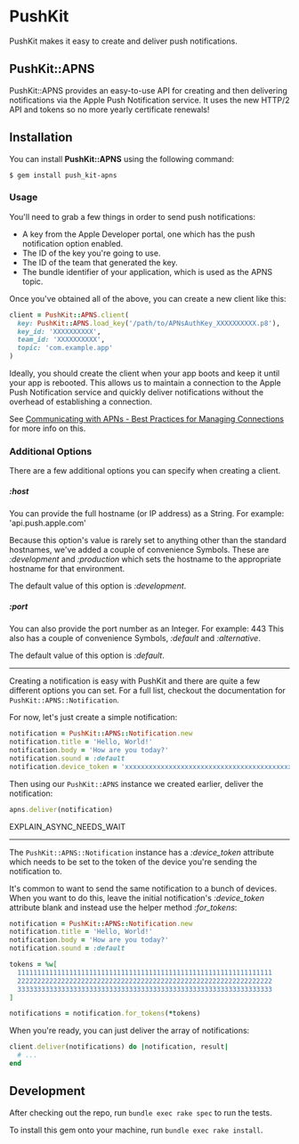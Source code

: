 # PushKit

PushKit makes it easy to create and deliver push notifications.

## PushKit::APNS

PushKit::APNS provides an easy-to-use API for creating and then delivering notifications via the Apple Push Notification service.
It uses the new HTTP/2 API and tokens so no more yearly certificate renewals!

## Installation

You can install **PushKit::APNS** using the following command:

    $ gem install push_kit-apns

### Usage

You'll need to grab a few things in order to send push notifications:

  - A key from the Apple Developer portal, one which has the push notification option enabled.
  - The ID of the key you're going to use.
  - The ID of the team that generated the key.
  - The bundle identifier of your application, which is used as the APNS topic.

Once you've obtained all of the above, you can create a new client like this:

```ruby
client = PushKit::APNS.client(
  key: PushKit::APNS.load_key('/path/to/APNsAuthKey_XXXXXXXXXX.p8'),
  key_id: 'XXXXXXXXXX',
  team_id: 'XXXXXXXXXX',
  topic: 'com.example.app'
)
```

Ideally, you should create the client when your app boots and keep it until your app is rebooted.
This allows us to maintain a connection to the Apple Push Notification service and quickly deliver notifications without the overhead of establishing a connection.

See [Communicating with APNs - Best Practices for Managing Connections](https://developer.apple.com/library/content/documentation/NetworkingInternet/Conceptual/RemoteNotificationsPG/CommunicatingwithAPNs.html#//apple_ref/doc/uid/TP40008194-CH11-SW8) for more info on this.

### Additional Options

There are a few additional options you can specify when creating a client.

##### :host

You can provide the full hostname (or IP address) as a String. For example: 'api.push.apple.com'

Because this option's value is rarely set to anything other than the standard hostnames, we've added
a couple of convenience Symbols. These are *:development* and *:production* which sets the hostname
to the appropriate hostname for that environment.

The default value of this option is *:development*.

##### :port

You can also provide the port number as an Integer. For example: 443
This also has a couple of convenience Symbols, *:default* and *:alternative*.

The default value of this option is *:default*.

---

Creating a notification is easy with PushKit and there are quite a few different options you can set.
For a full list, checkout the documentation for `PushKit::APNS::Notification`.

For now, let's just create a simple notification:

```ruby
notification = PushKit::APNS::Notification.new
notification.title = 'Hello, World!'
notification.body = 'How are you today?'
notification.sound = :default
notification.device_token = 'xxxxxxxxxxxxxxxxxxxxxxxxxxxxxxxxxxxxxxxxxxxxxxxxxxxxxxxxxxxxxxxx'
```

Then using our `PushKit::APNS` instance we created earlier, deliver the notification:

```ruby
apns.deliver(notification)
```

EXPLAIN_ASYNC_NEEDS_WAIT

---

The `PushKit::APNS::Notification` instance has a *:device_token* attribute which needs to be set to the token of the device you're sending the notification to.

It's common to want to send the same notification to a bunch of devices. When you want to do this, leave the initial notification's *:device_token* attribute blank and instead use the helper method *:for_tokens*:

```ruby
notification = PushKit::APNS::Notification.new
notification.title = 'Hello, World!'
notification.body = 'How are you today?'
notification.sound = :default

tokens = %w[
  1111111111111111111111111111111111111111111111111111111111111111
  2222222222222222222222222222222222222222222222222222222222222222
  3333333333333333333333333333333333333333333333333333333333333333
]

notifications = notification.for_tokens(*tokens)
```

When you're ready, you can just deliver the array of notifications:

```ruby
client.deliver(notifications) do |notification, result|
  # ...
end
```

## Development

After checking out the repo, run `bundle exec rake spec` to run the tests.

To install this gem onto your machine, run `bundle exec rake install`.

